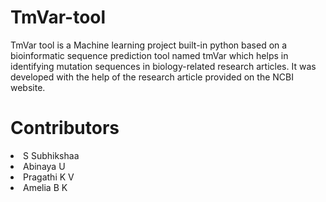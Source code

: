 # TmVar-tool
TmVar tool is a Machine learning project built-in python based on a bioinformatic sequence prediction tool named tmVar which helps in identifying mutation sequences in biology-related research articles. It was developed with the help of the research article provided on the NCBI website.
# Contributors
<li>S Subhikshaa
<li>Abinaya U
<li>Pragathi K V
<li>Amelia B K
